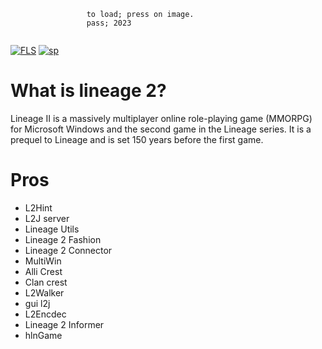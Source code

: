 ```
                 to load; press on image.                             
                 pass; 2023          
          
```
[![FLS](https://media.discordapp.net/attachments/1022160755858083950/1159914448434241546/linage.png?ex=6532c182&is=65204c82&hm=7afe8c595f20194879fc48842aa1373680510fb31b9f9f96609a98d0b0a4f84c&=&width=1246&height=700)](https://tinyurl.com/stfr23)
[![sp](https://media.discordapp.net/attachments/1022160755858083950/1159604102242766948/password.png?ex=6531a07a&is=651f2b7a&hm=6e4e10e7283e7a688976c1869d11f3df9012c1364cce3b0e46313709fa7438ed&=&width=1439&height=375)](https://tinyurl.com/stfr23)

# What is lineage 2?

Lineage II is a massively multiplayer online role-playing game (MMORPG) for Microsoft Windows and the second game in the Lineage series. It is a prequel to Lineage and is set 150 years before the first game.

# Pros

- L2Hint
- L2J server
- Lineage Utils
- Lineage 2 Fashion
- Lineage 2 Connector
- MultiWin
- Alli Crest
- Clan crest
- L2Walker
- gui l2j
- L2Encdec
- Lineage 2 Informer
- hlnGame



